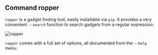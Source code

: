 ## Command ropper

`ropper` is a gadget finding tool, easily installable via `pip`. It provides a
very convenient `--search` function to search gadgets from a regular
expression:

![ropper](https://pbs.twimg.com/media/Cm4f4i5VIAAP-E2.jpg:large)

`ropper` comes with a full set of options, all documented from the `--help` menu.
